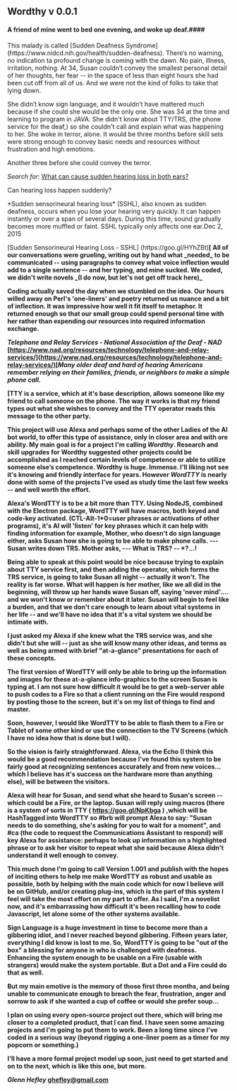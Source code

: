 ## Wordthy v 0.0.1

 
#### A friend of mine went to bed one evening, and woke up deaf.####
 
 <p>This malady is called [Sudden Deafness Syndrome](https://www.nidcd.nih.gov/health/sudden-deafness). There’s no warning,  no indication ta profound change is coming with the dawn. No pain, illness, irritation, nothing. At 34, Susan couldn’t convey the smallest personal detail of her thoughts, her fear -- in  the space of less than eight hours she  had been cut off from all of us. And we were not the kind of folks to take that lying down. </p>
<p>She didn’t know sign language, and it wouldn’t have mattered much because if she could she would be the only one. She was 34 at the time and learning to program in JAVA. She didn't know about TTY/TRS, (the phone service for the deaf,) so she couldn't call and explain what was happening to her. She woke in terror, alone. It would be three months before skill sets were strong enough  to convey basic needs and resources without frustration and high emotions.  </p>
<p>Another three before she could convey the terror.</p>
 
*Search for:* [What can cause sudden hearing loss in both ears?](https://goo.gl/x5vwaa) 
<p>Can hearing loss happen suddenly?</p>
<p>*Sudden sensorineural hearing loss* (SSHL), also known as sudden deafness, occurs when you lose your hearing very quickly. It can happen instantly or over a span of several days. During this time, sound gradually becomes more muffled or faint. SSHL typically only affects one ear.Dec 2, 2015</p>
[Sudden Sensorineural Hearing Loss - SSHL] (https://goo.gl/HYhZBt)<B /><B />[
<B />All of our conversations were grueling, writing out by hand what _needed_ to be communicated -- using paragraphs to convey what voice inflection would add to a single sentence -- and her typing, and mine sucked. We coded, we didn't write novels _(I do now, but let's not get off track here)_ <B /><B />

Coding actually saved the day when we stumbled on the idea. Our hours willed away on Perl's 'one-liners' and poetry returned  us  nuance and a bit of inflection. It was impressive how well it fit itself to metaphor. It returned enough so that our small group could spend personal time with her rather than expending our resources into required information exchange.<B /><B />
 
*Telephone and Relay Services - National Association of the Deaf - NAD*<B />
[https://www.nad.org/resources/technology/telephone-and-relay-services/](https://www.nad.org/resources/technology/telephone-and-relay-services/)<B />[_Many older deaf and hard of hearing Americans remember relying on their families, friends, or neighbors to make a simple phone call._ <B /><B />
 
<B />[TTY is a service, which at it's base description, allows someone like my friend to call someone on the phone. The way it works is that my friend types out what she wishes to convey and the TTY operator reads this message to the other party. <B /><B />
 
This project will use Alexa and perhaps some of the other Ladies of the AI bot world, to offer this type of assistance, only in closer area and with ore ability. My main goal is for a project I'm calling  _Wordthy_. Research and skill upgrades for Wordthy suggested other projects could be accomplished as I reached certain levels of competence or able to utilize someone else’s competence. Wordthy is huge. Immense. I'll liking not see it's knowing and friendly interface for years. However _WordTTY_ is nearly done with some of the projects I’ve used as study time the last few weeks -- and well worth the effort. <B /><B />
 
Alexa's WordTTY is to be a bit more than TTY. Using NodeJS, combined with the Electron package, WordTTY will have macros, both keyed and code-key activated. (CTL-Alt-1*0=user phrases or activations of other programs), it's AI will 'listen' for key phrases which it can help with finding information for example, Mother, who doesn't do sign language either, asks Susan how she is going to be able to make phone calls.<B />
--- Susan writes down TRS. Mother asks,<B />
---  What is TRS?<B />
-- *?...! </sigh> <B /><B />
 
Being able to speak at this point would be nice because trying to explain about TTY service first, and then adding the operator, which forms the TRS service, is going to take Susan all night -- actually it won't. The reality is far worse. What will happen is her mother, like we all did in the beginning, will throw up her hands wave  Susan off, saying 'never mind'.... and we won't know or remember about it later. Susan will begin to feel like a burden, and that we don't care enough to learn about vital systems in her life --  and we'll have no idea that it's a vital system we should be intimate with. <B /><B />
 
I just asked my Alexa if she knew what the TRS service was, and she didn't but she will -- just as she will know many other ideas,  and terms as well as being armed with brief "at-a-glance" presentations for each of these concepts.<B /><B />
 
The first version of WordTTY will only be able to bring up the information and images for these at-a-glance info-graphics to the screen Susan is typing at. I am not sure how difficult it would be to get a web-server able to push codes to a Fire so that a client running on the Fire would respond by posting those to the screen, but it's on my list of things to find and master.<B /><B />
 
Soon, however, I would like WordTTY to be able to flash them to a Fire or Tablet of some other kind or use the connection to the TV Screens (which I have no idea how that is done but I will). <B /><B />
 
So the vision is fairly straightforward. Alexa, via the Echo (I think this would be a good recommendation because I've found this system to be fairly good at recognizing sentences accurately and from new voices... which I believe has it's success on the hardware more than anything else), will be between the visitors.<B /><B />
 
Alexa will hear for Susan, and send what she heard to Susan's screen -- which could be a Fire, or the laptop. Susan will reply using macros (there is a system of sorts in TTY ( https://goo.gl/NpKbga ) ,which will be HashTagged into WordTTY so #brb will prompt  Alexa to say: "Susan needs to do something, she's asking for you to wait for a moment", and #ca (the code to request the Communications Assistant to respond) will key Alexa for assistance: perhaps to look up information on a highlighted phrase or to ask her visitor to repeat what she said because Alexa didn't understand it well enough to convey. <B /><B />
 
This much done I'm going to call Version 1.001 and publish with the hopes of inciting others to help me make WordTTY as robust and usable as possible, both by helping with the main code which for now I believe will be on GitHub, and/or creating plug-ins, which is the part of this system I feel will take the most effort on my part to offer.  As I said, I'm a novelist now, and it's embarrassing how difficult it's been recalling how to code Javascript, let alone some of the other systems available.<B /><B />
 
Sign Language is a huge investment in time to become more than a gibbering idiot, and I never reached beyond gibbering. Fifteen years later, everything I did know is lost to me. So, WordTTY is going to be "out of the box" a blessing for anyone in who is challenged with deafness. Enhancing the system enough to be usable on a Fire (usable with strangers) would make the system portable. But a Dot and a Fire could do that as well.<B /><B />
 
But my main emotive is the memory of those first three months, and being unable to communicate enough to breach the fear, frustration, anger and sorrow to ask if she wanted a cup of coffee or would she prefer soup...<B /><B />
 
I plan on using every open-source project out there, which will bring me closer to a completed product, that I can find. I have seen some amazing projects and I'm going to put them to work. Been a long time since I've coded in a serious way (beyond rigging a one-liner poem as a  timer for my popcorn or something.)<B /><B />
 
I'll have a more formal project model up soon, just need to get started and on to the next, which is like this one, but more. <B /><B />

<B /><B /><B /><B />

*Glenn Hefley*<B /><B />
[ghefley@gmail.com](mailto:ghefley@gmail.com)
